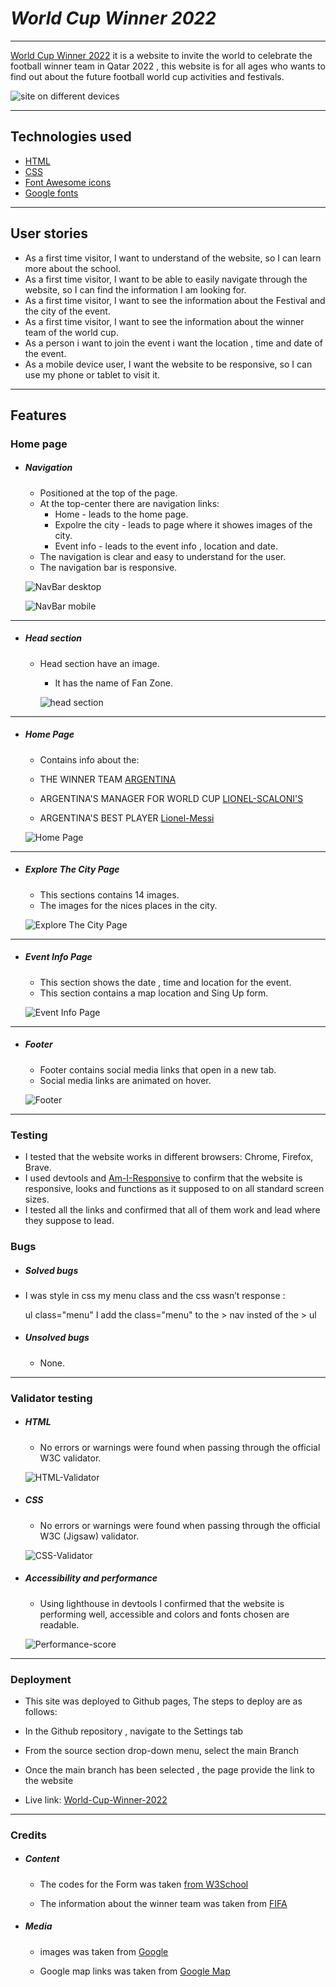 # _World Cup Winner 2022_

---

[World Cup Winner 2022](https://naifzaghmout.github.io/World-Cup-Winner-2022/) it is a website to invite the world to celebrate the football winner team in Qatar 2022 , this website is for all ages who wants to find out about the future football world cup activities and festivals.



![site on different devices](assets/images/media-sizes.png)

---

## Technologies used

- [HTML](https://en.wikipedia.org/wiki/HTML)
- [CSS](https://en.wikipedia.org/wiki/CSS)
- [Font Awesome icons](https://fontawesome.com/v5/search?o=r&m=free)
- [Google fonts](https://fonts.google.com/)

---

## User stories

- As a first time visitor, I want to understand of the website, so I can learn more about the school.
- As a first time visitor, I want to be able to easily navigate through the website, so I can find the information I am looking for.
- As a first time visitor, I want to see the information about the Festival and the city of the event.
- As a first time visitor, I want to see the information about the winner team of the world cup.
- As a person i want to join the event i want the location , time and date of the event.
- As a mobile device user, I want the website to be responsive, so I can use my phone or tablet to visit it.

---

## Features

### Home page

- ##### Navigation

  - Positioned at the top of the page.
  - At the top-center there are navigation links:
    - Home - leads to the home page.
    - Expolre the city - leads to page where it showes images of the city.
    - Event info - leads to the event info , location and date.
  - The navigation is clear and easy to understand for the user.
  - The navigation bar is responsive.

   ![NavBar desktop](assets/images/nav-d.png)

   ![NavBar mobile](assets/images/nav-m.png.png)

---

- ##### Head section
  - Head section have an image.
    - It has the name of Fan Zone.

     ![head section](assets/images/head-image.png.png)

---

- ##### Home Page
  - Contains info about the:
   - THE WINNER TEAM [ARGENTINA](https://en.wikipedia.org/wiki/Argentina_national_football_team)

   - ARGENTINA'S MANAGER FOR WORLD CUP [LIONEL-SCALONI'S](https://en.wikipedia.org/wiki/Lionel_Scaloni)

   - ARGENTINA'S BEST PLAYER [Lionel-Messi](https://en.wikipedia.org/wiki/Lionel_Messi)


    ![Home Page](assets/images/home-page.png.png)

---

- ##### Explore The City Page

  - This sections contains 14 images.
  - The images for the nices places in the city.

  ![Explore The City Page](assets/images/explore-image.png.png)

---

- ##### Event Info Page

  - This section shows the date , time and location for the event.
  - This section contains a map location and Sing Up form.
  


  ![Event Info Page](assets/images/info-page.png.png)

---

- ##### Footer

  - Footer contains social media links that open in a new tab.
  - Social media links are animated on hover.


  ![Footer](assets/images/footer.png.png)

---



### Testing

- I tested that the website works in different browsers: Chrome, Firefox, Brave.
- I used devtools and [Am-I-Responsive](https://ui.dev/amiresponsive) to confirm that the website is responsive, looks and functions as it supposed to on all standard screen sizes.
- I tested all the links and confirmed that all of them work and lead where they suppose to lead.

### Bugs

- ##### Solved bugs
 - I was style in css my menu class and the css wasn’t response :

      ul class="menu"
I add the class="menu" to the > nav insted of the > ul
- ##### Unsolved bugs
  - None.

---

### Validator testing

- ##### HTML
  - No errors or warnings were found when passing through the official W3C validator.

  ![HTML-Validator](assets/images/html-tester.png)

- ##### CSS
  - No errors or warnings were found when passing through the official W3C (Jigsaw) validator.

  ![CSS-Validator](assets/images/css-tester.png)

- ##### Accessibility and performance
  - Using lighthouse in devtools I confirmed that the website is performing well, accessible and colors and fonts chosen are readable.

  ![Performance-score](assets/images/performance.png.png)

---

### Deployment

- This site was deployed to Github pages, The steps to deploy are as follows:

- In the Github repository , navigate to the Settings tab

- From the source section drop-down menu, select the main Branch

- Once the main branch has been selected , the page provide the link to the website

- Live link: [World-Cup-Winner-2022](https://naifzaghmout.github.io/World-Cup-Winner-2022/)

---

### Credits

- ##### Content
  - The codes for the Form was taken [from W3School](https://w3schools.com/)

  - The information about the winner team was taken from [FIFA](https://www.fifa.com/fifaplus/en)
- ##### Media
  - images was taken from [Google](https://www.google.com/)
  
  - Google map links was taken from [Google Map](https://www.google.com/maps)




